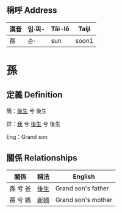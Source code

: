 

## 稱呼 Address

漢音 | 임·찌- | Tâi-lô | Taiji
--- | --- | --- | --- 
孫 | 순· | sun | soon1 
# 孫
## 定義 Definition
簡：[後生](member19.md) 兮 後生

詳：[我](member1.md) 兮 [後生](member19.md) 兮 後生

Eng：Grand son

## 關係 Relationships

關係 | 稱法 | English
--- | --- | --- 
孫 兮 爸 | [後生](member19.md) | Grand son's father
孫 兮 媽 | [新婦](member52.md) | Grand son's mother

